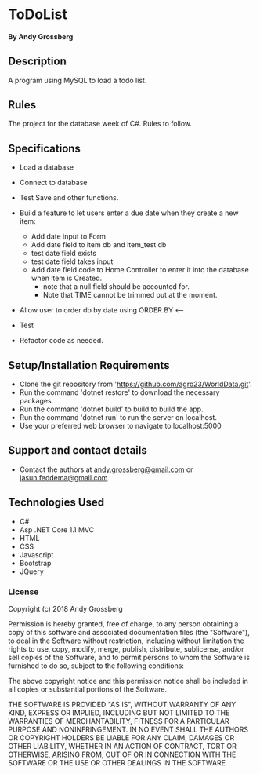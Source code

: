 # ToDoList

#### By Andy Grossberg

## Description
A program using MySQL to load a todo list.

## Rules

The project for the database week of C#. Rules to follow.

## Specifications

* Load a database

* Connect to database

* Test Save and other functions.

* Build a feature to let users enter a due date when they create a new item:
  - Add date input to Form
  - Add date field to item db and item_test db
  - test date field exists
  - test date field takes input
  - Add date field code to Home Controller to enter it into the database when item is Created.
    * note that a null field should be accounted for.
    * Note that TIME cannot be trimmed out at the moment.

* Allow user to order db by date using ORDER BY  <--

* Test

* Refactor code as needed.

## Setup/Installation Requirements

* Clone the git repository from 'https://github.com/agro23/WorldData.git'.
* Run the command 'dotnet restore' to download the necessary packages.
* Run the command 'dotnet build' to build to build the app.
* Run the command 'dotnet run' to run the server on localhost.
* Use your preferred web browser to navigate to localhost:5000

## Support and contact details

* Contact the authors at andy.grossberg@gmail.com or jasun.feddema@gmail.com

## Technologies Used

* C#
* Asp .NET Core 1.1 MVC
* HTML
* CSS
* Javascript
* Bootstrap
* JQuery

### License

Copyright (c) 2018 Andy Grossberg

Permission is hereby granted, free of charge, to any person obtaining a copy of this software and associated documentation files (the "Software"), to deal in the Software without restriction, including without limitation the rights to use, copy, modify, merge, publish, distribute, sublicense, and/or sell copies of the Software, and to permit persons to whom the Software is furnished to do so, subject to the following conditions:

The above copyright notice and this permission notice shall be included in all copies or substantial portions of the Software.

THE SOFTWARE IS PROVIDED "AS IS", WITHOUT WARRANTY OF ANY KIND, EXPRESS OR IMPLIED, INCLUDING BUT NOT LIMITED TO THE WARRANTIES OF MERCHANTABILITY, FITNESS FOR A PARTICULAR PURPOSE AND NONINFRINGEMENT. IN NO EVENT SHALL THE AUTHORS OR COPYRIGHT HOLDERS BE LIABLE FOR ANY CLAIM, DAMAGES OR OTHER LIABILITY, WHETHER IN AN ACTION OF CONTRACT, TORT OR OTHERWISE, ARISING FROM, OUT OF OR IN CONNECTION WITH THE SOFTWARE OR THE USE OR OTHER DEALINGS IN THE SOFTWARE.
